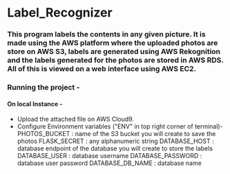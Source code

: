 # Label_Recognizer
### This program labels the contents in any given picture. It is made using the AWS platform where the uploaded photos are store on AWS S3, labels are generated using AWS Rekognition and the labels generated for the photos are stored in AWS RDS. All of this is viewed on a web interface using AWS EC2.

### Running the project -
#### On local Instance - 
- Upload the attached file on AWS Cloud9.
- Configure Environment variables ("ENV" in top right corner of terminal)-
    PHOTOS_BUCKET : name of the S3 bucket you will create to save the photos
    FLASK_SECRET : any alphanumeric string
DATABASE_HOST : database endpoint of the database you will create to store the labels
DATABASE_USER : database username 
DATABASE_PASSWORD : database user password
DATABASE_DB_NAME : database name 


